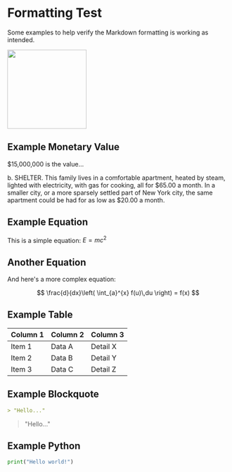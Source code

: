 # Formatting Test

Some examples to help verify the Markdown formatting is working as intended.

<img src="%ROOT%/images/thinker.png" style="width: 180px" />

## Example Monetary Value

$15,000,000 is the value...

b. SHELTER. This family lives in a comfortable apartment, heated by steam, lighted with electricity, with gas for cooking, all for $65.00 a month. In a smaller city, or a more sparsely settled part of New York city, the same apartment could be had for as low as $20.00 a month.

## Example Equation

This is a simple equation: $E=mc^2$

## Another Equation

And here's a more complex equation:

$$
\frac{d}{dx}\left( \int_{a}^{x} f(u)\,du \right) = f(x)
$$

## Example Table

| Column 1   | Column 2   | Column 3   |
|------------|------------|------------|
| Item 1     | Data A     | Detail X   |
| Item 2     | Data B     | Detail Y   |
| Item 3     | Data C     | Detail Z   |


## Example Blockquote

```markdown
> "Hello..."
```

> "Hello..."


## Example Python

```python
print("Hello world!")
```

